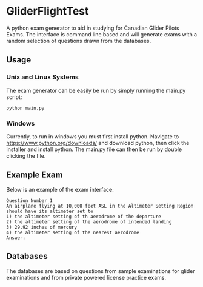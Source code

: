 # GliderFlightTest
A python exam generator to aid in studying for Canadian Glider Pilots Exams.  The interface is command line based
and will generate exams with a random selection of questions drawn from the databases.

## Usage
### Unix and Linux Systems
The exam generator can be easily be run by simply running the main.py script:
```
python main.py
```

### Windows
Currently, to run in windows you must first install python.  Navigate to https://www.python.org/downloads/ and download
python, then click the installer and install python.  The main.py file can then be run by double clicking the file.

## Example Exam
Below is an example of the exam interface:
```
Question Number 1
An airplane flying at 10,000 feet ASL in the Altimeter Setting Region should have its altimeter set to
1) the altimeter setting of th aerodrome of the departure
2) the altimeter setting of the aerodrome of intended landing
3) 29.92 inches of mercury
4) the altimeter setting of the nearest aerodrome
Answer: 
```

## Databases
The databases are based on questions from sample examinations for glider examinations and from private powered license
practice exams.